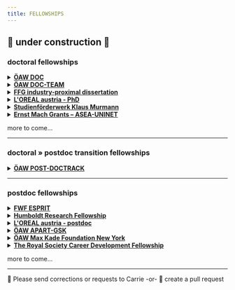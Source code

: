 ```yaml
---
title: FELLOWSHIPS
---
```

🚧  under construction  🚧
---

### doctoral fellowships

<details><summary><b><a href="https://stipendien.oeaw.ac.at/stipendien/doc">ÖAW DOC</a></b></summary>

  <li> who is funded: doctoral students at AT uni; masters ≤2 years prior
  <li> what is funded: 24-30-36 mo doctoral research
  <li> funding level: 46.759 EUR
  <li> application requirements: online form • cv • publications • advisor recommendation • commitment of host institution • research approvals • research abstract • research project exposé
  <li> deadline: 5 Oct 2023
  <li> themes: open

  <details><summary><b><a href="https://stipendien.oeaw.ac.at/fileadmin/subsites/stipendien/pdf/calls/DOC_EU-Missionen_online_englisch.pdf">FZÖ DOC</a></b></summary>

    <li> this is a funding mechanism within the ÖAW DOC program that targets research in particular research themes of EU Horizon interest and ÖAW priority
    <li> application requirements: the EU or ÖAW theme must be clearly stated in the project proposal
    <li> themes • EU Horizon: adaptation to climate change, cancer, healthy oceans, green/smart cities, soil health \& food
    <li> themes • ÖAW priority areas: aging, climate change, energy systems, empires & world orders, AI

  </details>
</details>


<details><summary><b><a href="https://stipendien.oeaw.ac.at/stipendien/doc-team">ÖAW DOC-TEAM</a></b></summary>

  * who is funded: teams of 3-4 doctoral students from the humanities/cultural studies/social sciences and natural sciences/medicine/technology; masters ≤4 years prior or ≤30 years old
  * what is funded: interdisciplinary project; 36 mo project support; 6 mo research stay abroad
  * funding level: 46.759 EUR per person per year + travel, childcare, etc
  * application requirements: online form • cvs • publications • supervision outline • commitment of host institution(s) • research abstract • research project proposal
  * deadline: 31 Oct 2023
  * themes: social sciences +

</details>


<details><summary><b><a href="https://www.ffg.at/en/ausschreibung/dissertantinnen2023">FFG industry-proximal dissertation</a></b></summary>
  
  - who is funded: <i>for 2023</i>  female doctoral students; ≤2 applications per organization
  - what is funded: max of 50% total costs for 24-36 mo; direct costs in support of student
  - funding level: ≤110.000 EUR for the project
  - application requirements: student + advisor cvs + publications • project description • uni commitment • host organization financial docs
  - deadline: rolling basis Feb-Nov; extended to Feb 2024
  - themes: for 2023: energy transition, mobility transition or circular economy

</details>



<details><summary><b><a href="https://stipendien.oeaw.ac.at/en/fellowships/loreal-austria">L'OREAL austria - PhD</a></b></summary>
  
  - who is funded: female doctoral students; AT citizens or in AT ≥3 years; ≤3 years of PhD
  - what is funded: 8-12 mo research project in AT
  - funding level: 25.000 EUR
  - application requirements: online form • cv • publications • commitment of host institution • research approvals • research abstract • research project exposé • recommendation from advisor
  - deadline: 1 Feb 2024
  - themes: medicine, the natural sciences or mathematics

</details>



<details><summary><b><a href="https://www.sdw.org/das-bieten-wir/fuer-studierende/studienfoerderwerk-klaus-murmann/ueberblick.html">Studienförderwerk Klaus Murmann</a></b></summary>
  
  - who is funded: doctoral students at uni in AT, DE, FR, CH, UK; C1 german level; ≤5 years of PhD
  - what is funded: 18-42 mo stipend + social benefit + childcare
  - funding level: 1450 EUR per mo \(and more\)
  - application requirements: in German  cv • uni justification • two recommendations • uni commitment • research abstract • research project exposé
  - deadline: 15 Jan 2024 • 17 Jul 2024
  - themes: interest to commercialize research projects/products; entreprenuership; start-ups

</details>


<details><summary><b><a href="https://asea-uninet.org/scholarships-grants/ernst-mach-grant-emg/">Ernst Mach Grants – ASEA-UNINET</a></b></summary>
  
  - who is funded: doctoral students from ID, MY, TH, PH, VN; PhD in AT; ≤35 years
  - what is funded: 36 mo stipend + travel + housing allowance
  - funding level: 1250 EUR plus
  - application requirements: 
  - deadline: Mar
  - themes: open
    
</details>


more to come...

---
### doctoral » postdoc transition fellowships

<details><summary><b><a href="https://stipendien.oeaw.ac.at/stipendien/post-doctrack">ÖAW POST-DOCTRACK</a></b></summary>
  
  - who is funded: doctoral students; will recieve their doctoral degree from an AT university within the next 6 months
  - what is funded: finish publications from PhD; postdoctoral research
  - funding level: 46.759 EUR
  - application requirements: 
  - deadline: 15 May + 15 Nov
  - themes: humanities, culture, social science

</details>

---
### postdoc fellowships

<details><summary><b><a href="https://www.fwf.ac.at/foerdern/foerderportfolio/karrieren/esprit">FWF ESPRIT</a></b></summary>

  - who is funded: postdocs; female postdocs; ≤ 5 years since PhD
  - what is funded: 36 mo salary + research budget; research at AT institution
  - funding level: salary: 84.430 EUR per year; project: 45.000-75.000 EUR
  - application requirements: online form • cv • publication list • mentoring plan • research project proposal • collaboration agreements
  - deadline: rolling deadline
  - themes: open
    
</details>


<details><summary><b><a href="https://www.humboldt-foundation.de/en/apply/sponsorship-programmes/humboldt-research-fellowship">Humboldt Research Fellowship</a></b></summary>

  - who is funded: published early-career researchers; ≤4 years postdoc; !DE
  - what is funded: 6-24 mo research stays in DE
  - funding level: 2670 EUR per month + travel, etc
  - application requirements: cv • publications • commitment from DE host institution • two recommendation letters
  - deadline: rolling application; decisions made Mar+Jul+Nov
  - themes: open

</details>



<details><summary><b><a href="https://stipendien.oeaw.ac.at/en/fellowships/loreal-austria">L'OREAL austria - postdoc</a></b></summary>

  - who is funded: female postdocs; AT citizens or in AT ≥3 years; ≤4 years since PhD
  - what is funded: 6-8 mo research project in AT
  - funding level: 25.000 EUR
  - application requirements: online form • cv • publications • commitment of host institution • research approvals • research abstract • research project exposé • recommendation from advisor
  - deadline: 1 Feb 2024
  - themes: medicine, the natural sciences or mathematics

</details>



<details><summary><b><a href="https://stipendien.oeaw.ac.at/en/fellowships/apart-gsk/apart-gsk-application">ÖAW APART-GSK</a></b></summary>
  
  - who is funded: postdocs; ≤3 years since PhD
  - what is funded: research at AT univeristy (some time can be spent outside of AT)
  - funding level: 82.390 EUR
  - application requirements: online form • cv • 5 most important publications • letter of motivation • commitment from AT employer/uni • invitation from host institute (if applicable)  research approvals • research project abstract • research project description
  - deadline: 25 Mar 2024
  - themes: humanities, culture, social science

</details>



<details><summary><b><a href="https://stipendien.oeaw.ac.at/stipendien/max-kade">ÖAW Max Kade Foundation New York</a></b></summary>

  - who is funded: scholars; ≤10 years since PhD; AT citizens or 3 of past 10 years in AT
  - what is funded: research stays in the US ≤12 mo
  - funding level: 56.500 USD
  - application requirements: online application form • cv • publication list • letter of motivation • commitment from AT employer/uni • invitation from US host institute • necessary research approvals (e.g. human subjects) • three recommendation letters • research project abstract • research project proposal
  - deadline: 1 Sep
  - themes: open

</details>


<details><summary><b><a href="https://royalsociety.org/grants-schemes-awards/grants/career-development-fellowship/">The Royal Society Career Development Fellowship</a></b></summary>

  - who is funded: researchers from Black or Mixed Black African, Black Caribbean or other Black heritage backgrounds; ≤24 mo postdoc at start of fellowship
  - what is funded: research in the UK
  - funding level: 690.000 GBP over 4 years
  - application requirements: personal details • career summary • research proposal • financial details • necessary research approvals • two letters of recommendation (incl. head of dept)
  - deadline: 24 Jan 2024
  - themes: natural sciences, STEM

</details>

more to come...


---
:bee: Please send corrections or requests to Carrie -or- :robot: create a pull request

<!--
#### postdoc » faculty transition fellowships
- [EU Horizon Marie SCurie Action Postdoctoral Fellowship]()
  - who is funded:
  - what is funded:
  - funding level:
  - application requirements:
  - deadline:
  - themes: open
- []FWF elise richter()
  - who is funded:
  - what is funded:
  - funding level:
  - application requirements:
  - deadline:
  - themes: 
- [FWF START]()
  - who is funded:
  - what is funded:
  - funding level:
  - application requirements:
  - deadline:
  - themes:

-->

